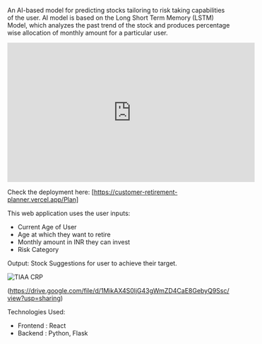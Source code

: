 An AI-based model for predicting stocks tailoring to risk taking capabilities of the user. AI model is based on the Long Short Term Memory (LSTM) Model, which analyzes the past trend of the stock and produces percentage wise allocation of monthly amount for a particular user.

<iframe width="560" height="315" src="https://www.youtube.com/embed/KU8I8S-YWFY" frameborder="0" allow="accelerometer; autoplay; encrypted-media; gyroscope; picture-in-picture" allowfullscreen></iframe>

Check the deployment here:
[https://customer-retirement-planner.vercel.app/Plan]

This web application uses the user inputs:
- Current Age of User
- Age at which they want to retire
- Monthly amount in INR they can invest
- Risk Category

Output: Stock Suggestions for user to achieve their target.

![TIAA CRP](https://github.com/user-attachments/assets/f37edecd-0583-47fc-a2ec-665a55adfe1c)

<a>(https://drive.google.com/file/d/1MikAX4S0ljG43gWmZD4CaE8GebyQ9Ssc/view?usp=sharing)</a>

Technologies Used:
- Frontend : React
- Backend : Python, Flask
